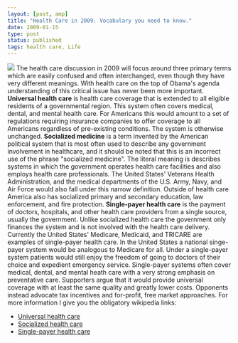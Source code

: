 ```yaml
---
layout: [post, amp]
title: "Health Care in 2009. Vocabulary you need to know."
date: 2009-01-15
type: post
status: published
tags: health care, Life
---
```



![](http://picayune.uclick.com/comics/tmbot/2008/tmbot080823.gif) The health care discussion in 2009 will focus around three primary terms which are easily confused and often interchanged, even though they have very different meanings. With health care on the top of Obama's agenda understanding of this critical issue has never been more important. **Universal health care** is health care coverage that is extended to all eligible residents of a governmental region. This system often covers medical, dental, and mental health care. For Americans this would amount to a set of regulations requiring insurance companies to offer coverage to all Americans regardless of pre-existing conditions. The system is otherwise unchanged. **Socialized medicine** is a term invented by the American political system that is most often used to describe any government involvement in healthcare, and it should be noted that this is an incorrect use of the phrase "socialized medicine". The literal meaning is describes systems in which the government operates health care facilities and also employs health care professionals. The United States' Veterans Health Administration, and the medical departments of the U.S. Army, Navy, and Air Force would also fall under this narrow definition. Outside of health care America also has socialized primary and secondary education, law enforcement, and fire protection. **Single-payer health care** is the payment of doctors, hospitals, and other health care providers from a single source, usually the government. Unlike socialized health care the government only finances the system and is not involved with the health care delivery. Currently the United States' Medicare, Medicaid, and TRICARE are examples of single-payer health care. In the United States a national singe-payer system would be analogous to Medicare for all. Under a single-payer system patients would still enjoy the freedom of going to doctors of their choice and expedient emergency service. Single-payer systems often cover medical, dental, and mental heath care with a very strong emphasis on preventative care. Supporters argue that it would provide universal coverage with at least the same quality and greatly lower costs. Opponents instead advocate tax incentives and for-profit, free market approaches. For more information I give you the obligatory wikipedia links:

  * [Universal health care](http://en.wikipedia.org/wiki/Universal_health_care)
  * [Socialized health care](http://en.wikipedia.org/wiki/Socialized_medicine)
  * [Single-payer health care](http://en.wikipedia.org/wiki/Single-payer_health_care)
